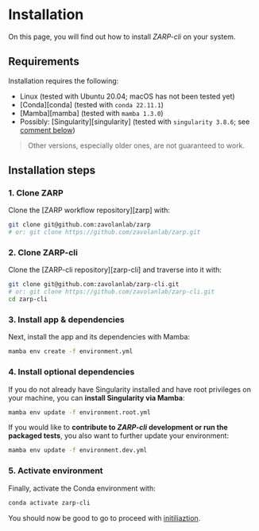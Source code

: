 # Installation

On this page, you will find out how to install _ZARP-cli_ on your system.

## Requirements

Installation requires the following:

- Linux (tested with Ubuntu 20.04; macOS has not been tested yet)
- [Conda][conda] (tested with `conda 22.11.1`)
- [Mamba][mamba] (tested with `mamba 1.3.0`)
- Possibly: [Singularity][singularity] (tested with `singularity 3.8.6`; see
  [comment below](#4-install-optional-dependencies))

> Other versions, especially older ones, are not guaranteed to work.

## Installation steps

### 1. Clone ZARP

Clone the [ZARP workflow repository][zarp] with:

```sh
git clone git@github.com:zavolanlab/zarp
# or: git clone https://github.com/zavolanlab/zarp.git
```

### 2. Clone ZARP-cli

Clone the [ZARP-cli repository][zarp-cli] and traverse into it with:

```sh
git clone git@github.com:zavolanlab/zarp-cli.git
# or: git clone https://github.com/zavolanlab/zarp-cli.git
cd zarp-cli
```

### 3. Install app & dependencies

Next, install the app and its dependencies with Mamba:

```sh
mamba env create -f environment.yml
```

### 4. Install optional dependencies

If you do not already have Singularity installed and have root privileges on
your machine, you can **install Singularity via Mamba**:

```sh
mamba env update -f environment.root.yml
```

If you would like to **contribute to _ZARP-cli_ development or run the packaged
tests**, you also want to further update your environment:

```sh
mamba env update -f environment.dev.yml
```

### 5. Activate environment

Finally, activate the Conda environment with:

```sh
conda activate zarp-cli
```

You should now be good to go to proceed with
[initiliaztion](./initialization.md).
